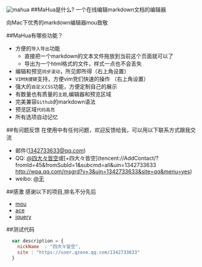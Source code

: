 ![mahua](http://mahua.jser.me/mahua-logo.jpg)
##MaHua是什么?
一个在线编辑markdown文档的编辑器

向Mac下优秀的markdown编辑器mou致敬

##MaHua有哪些功能？

* 方便的`导入导出`功能
    *  直接把一个markdown的文本文件拖放到当前这个页面就可以了
    *  导出为一个html格式的文件，样式一点也不会丢失
* 编辑和预览`同步滚动`，所见即所得（右上角设置）
* `VIM快捷键`支持，方便vim党们快速的操作 （右上角设置）
* 强大的`自定义CSS`功能，方便定制自己的展示
* 有数量也有质量的`主题`,编辑器和预览区域
* 完美兼容`Github`的markdown语法
* 预览区域`代码高亮`
* 所有选项自动记忆

##有问题反馈
在使用中有任何问题，欢迎反馈给我，可以用以下联系方式跟我交流

* 邮件(1342733633@qq.com)
* QQ: [@四大々皆空](tencent://message/?uin=1342733633&Menu=yes)或[+四大々皆空](tencent://AddContact/?fromId=45&fromSubId=1&subcmd=all&uin=1342733633 http://wpa.qq.com/msgrd?v=3&uin=1342733633&site=qq&menu=yes)
* weibo: [@无](http://weibo.com/ihubo)

##感激
感谢以下的项目,排名不分先后

* [mou](http://mouapp.com/) 
* [ace](http://ace.ajax.org/)
* [jquery](http://jquery.com)

##测试代码
```javascript
  var description = {
    nickName  : "四大々皆空",
    site : "https://user.qzone.qq.com/1342733633"
  }
```

